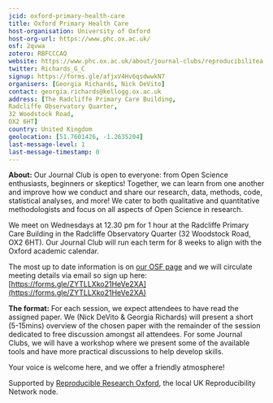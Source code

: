 ```yaml
---
jcid: oxford-primary-health-care
title: Oxford Primary Health Care
host-organisation: University of Oxford
host-org-url: https://www.phc.ox.ac.uk/
osf: 2qvwa
zotero: RBFCCCAQ
website: https://www.phc.ox.ac.uk/about/journal-clubs/reproducibilitea
twitter: Richards_G_C
signup: https://forms.gle/afjxV4Hv6qsdwwkN7
organisers: [Georgia Richards, Nick DeVito]
contact: georgia.richards@kellogg.ox.ac.uk
address: [The Radcliffe Primary Care Building,
Radcliffe Observatory Quarter,
32 Woodstock Road, 
OX2 6HT]
country: United Kingdom
geolocation: [51.7601426, -1.2635204]
last-message-level: 1
last-message-timestamp: 0
---
```


**About:**
Our Journal Club is open to everyone: from Open Science enthusiasts, beginners or skeptics! Together, we can learn from one another and improve how we conduct and share our research, data, methods, code, statistical analyses, and more! We cater to both qualitative and quantitative methodologists and focus on all aspects of Open Science in research.

We meet on Wednesdays at 12.30 pm for 1 hour at the Radcliffe Primary Care Building in the Radcliffe Observatory Quarter (32 Woodstock Road, OX2 6HT). Our Journal Club will run each term for 8 weeks to align with the Oxford academic calendar. 

The most up to date information is on [our OSF page](https://osf.io/2qvwa/) and we will circulate meeting details via email so sign up here: [https://forms.gle/ZYTLLXko21HeVe2XA](https://forms.gle/ZYTLLXko21HeVe2XA) 

**The format:**
For each session, we expect attendees to have read the assigned paper. We (Nick DeVito & Georgia Richards) will present a short (5-15mins) overview of the chosen paper with the remainder of the session dedicated to free discussion amongst all attendees. For some Journal Clubs, we will have a workshop where we present some of the available tools and have more practical discussions to help develop skills. 

Your voice is welcome here, and we offer a friendly atmosphere!

Supported by [Reproducible Research Oxford](https://ox.ukrn.org/), the local UK Reproducibility Network node. 
